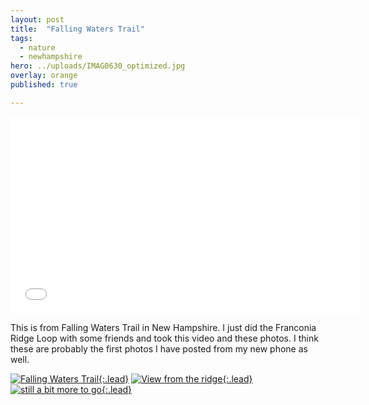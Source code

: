 ```yaml
---
layout: post
title:  "Falling Waters Trail"
tags:
  - nature
  - newhampshire
hero: ../uploads/IMAG0630_optimized.jpg
overlay: orange
published: true

---
```


<iframe width="560" height="315" src="../uploads/VIDEO0031.mp4" frameborder="0">waterfall</iframe>

This is from Falling Waters Trail in New Hampshire. I just did the Franconia Ridge Loop with some friends and took this video and these photos. I think these are probably the first photos I have posted from my new phone as well.

[![Falling Waters Trail](../uploads/IMAG0630_optimized.jpg){:.lead}](../uploads/IMAG0630.jpg)
[![View from the ridge](../uploads/IMAG0636_optimized.jpg){:.lead}](../uploads/IMAG0636.jpg)
[![still a bit more to go](../uploads/IMAG0638_optimized.jpg){:.lead}](../uploads/IMAG0638.jpg)